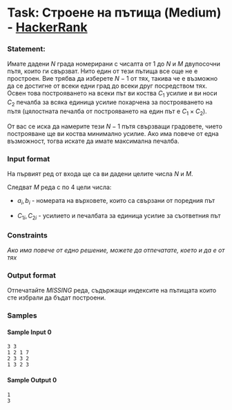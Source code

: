 # Task: Строене на пътища (Medium) - [HackerRank](<https://www.hackerrank.com/contests/sda-hw-12-2023/challenges/2-146>)


### Statement:

Имате дадени $N$ града номерирани с чисалта от $1$ до $N$ и $M$ двупосочни пътя, които ги свързват. Нито един от тези пътища все още не е простроен. Вие трябва да изберете $N-1$ от тях, такива че е възможно да се достигне от всеки едни град до всеки друг посредством тях. Освен това построяването на всеки път ви коства $C_1$ усилие и ви носи $C_2$ печалба за всяка единица усилие похарчена за построяването на пътя (цялостната печалба от построяването на един път е $C_1 \times C_2$). 

От вас се иска да намерите тези $N-1$ пътя свързващи градовете, чието построяване ще ви коства минимално усилие. Ако има повече от една възможност, тогва искатe да имате максимална печалба.


### Input format

На първият ред от входа ще са ви дадени целите числа $N$ и $M$.

Следват $M$ реда с по $4$ цели числа: 

* $a_i , b_i$ -  номерата на върховете, които са свързани от поредния път

* $C_{1i}, C_{2i}$ - усилието и печалбата за единица усилие за съответния път

### Constraints



*Aко има повече от едно решение, можете да отпечатате, което и да е от тях*

### Output format

Отпечатайте $MISSING$ реда, съдържащи индексите на пътищата които сте избрали да бъдат построени.


### Samples


#### Sample Input 0
```
3 3
1 2 1 7
2 3 3 2
1 3 2 3
```

#### Sample Output 0
```
1
3
```

